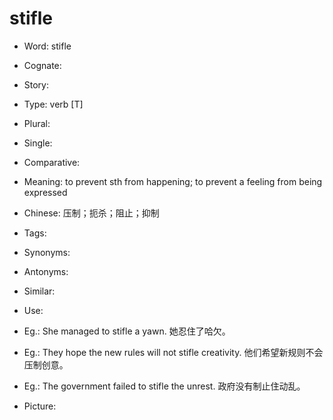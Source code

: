 # stifle

- Word: stifle
- Cognate: 
- Story: 

- Type: verb [T]
- Plural: 
- Single: 
- Comparative: 
- Meaning: to prevent sth from happening; to prevent a feeling from being expressed
- Chinese: 压制；扼杀；阻止；抑制
- Tags: 
- Synonyms: 
- Antonyms: 
- Similar: 
- Use: 
- Eg.: She managed to stifle a yawn. 她忍住了哈欠。
- Eg.: They hope the new rules will not stifle creativity. 他们希望新规则不会压制创意。
- Eg.: The government failed to stifle the unrest. 政府没有制止住动乱。
- Picture: 


